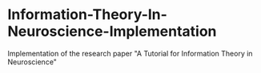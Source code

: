 # Information-Theory-In-Neuroscience-Implementation
Implementation of the research paper "A Tutorial for Information Theory in Neuroscience"
